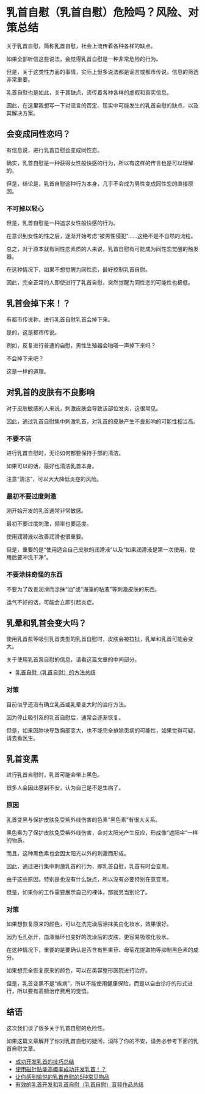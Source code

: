 # 乳首自慰（乳首自慰）危险吗？风险、对策总结 [​](#乳首自慰-乳首自慰-危险吗-风险、对策总结)

关于乳首自慰，简称乳首自慰，社会上流传着各种各样的缺点。

如果全部听信这些说法，会觉得乳首自慰是一种非常危险的行为。

但是，关于这类性方面的事情，实际上很多说法都是谣言或都市传说，信息的筛选非常重要。

乳首自慰也是如此，关于其缺点，流传着各种各样的虚假和真实信息。

因此，在这里我想写一下对谣言的否定、现实中可能发生的乳首自慰的缺点，以及其解决方案。

## 会变成同性恋吗？ [​](#会变成同性恋吗)

有信息说，进行乳首自慰会变成同性恋。

确实，乳首自慰是一种获得女性般快感的行为，所以有这样的传言也是可以理解的。

但是，结论是，乳首自慰这种行为本身，几乎不会成为男性变成同性恋的直接原因。

### 不可掉以轻心 [​](#不可掉以轻心)

但是，乳首自慰是一种追求女性般快感的行为。

在意识到女性的性之后，逐渐开始考虑“被男性侵犯”……这绝不是不自然的流程。

总之，对于原本就有同性恋素质的人来说，乳首自慰有可能成为同性恋觉醒的触发器。

在这种情况下，如果不想觉醒为同性恋，最好控制乳首自慰。

因此，完全正常的人即使进行了乳首自慰，突然觉醒为同性恋的可能性也极低。

## 乳首会掉下来！？ [​](#乳首会掉下来)

有都市传说称，进行乳首自慰乳首会掉下来。

是的，这是都市传说。

例如，反复进行普通的自慰，男性生殖器会啪嗒一声掉下来吗？

不会掉下来吧？

这是一样的道理。

## 对乳首的皮肤有不良影响 [​](#对乳首的皮肤有不良影响)

对于皮肤敏感的人来说，刺激皮肤会导致该部位发炎，这很常见。

因此，通过乳首自慰集中刺激乳首，对乳首的皮肤产生不良影响的可能性相当高。

### 不要不洁 [​](#不要不洁)

进行乳首自慰时，无论如何都要保持手部的清洁。

如果可以的话，最好也清洁乳首本身。

注意“清洁”，可以大大降低炎症的风险。

### 最初不要过度刺激 [​](#最初不要过度刺激)

刚开始开发的乳首通常非常敏感。

最初不要过度刺激，频率也要适度。

使用润滑液以改善润滑也很重要。

但是，重要的是“使用适合自己皮肤的润滑液”以及“如果润滑液是第一次使用，使用后要冲洗干净”。

### 不要涂抹奇怪的东西 [​](#不要涂抹奇怪的东西)

不要为了改善润滑而涂抹“油”或“海藻的粘液”等刺激皮肤的东西。

运气不好的话，可能会立即引起炎症。

## 乳晕和乳首会变大吗？ [​](#乳晕和乳首会变大吗)

使用乳首泵等吸引乳首类型的乳首自慰时，皮肤会被拉扯，乳晕和乳首可能会变大。

关于使用乳首泵自慰的信息，请看这篇文章的中间部分。

+   [乳首自慰（乳首自慰）的方法总结](/h-life/onanie-a/chikubi003.html)

### 对策 [​](#对策)

目前似乎还没有确立乳首或乳晕变大时的治疗方法。

因为停止吸引系的乳首自慰后，通常会逐渐恢复。

但是，如果因肿块导致胸部变大，也不能完全排除患病的可能性，如果觉得可疑，请去看医生。

## 乳首变黑 [​](#乳首变黑)

进行乳首自慰时，乳首可能会带上黑色。

很多人会因此感到不安，认为自己是不是生病了。

### 原因 [​](#原因)

乳首变黑与保护皮肤免受紫外线伤害的色素“黑色素”有很大关系。

黑色素为了保护皮肤免受紫外线伤害，会对太阳光产生反应，形成像“遮阳伞”一样的物质。

而且，这种黑色素也会因太阳光以外的刺激而形成。

因此，通过进行集中刺激乳首的行为，即乳首自慰，乳首有时会变黑。

由于这些原因，特别是也没有什么缺点，所以没有必要特别在意变黑。

但是，如果你的工作需要展示自己的裸体，那就另当别论了。

### 对策 [​](#对策-1)

如果想恢复原来的颜色，可以在洗完澡后涂抹美白化妆水，效果很好。

因为毛孔张开，血液循环也变好的洗澡后的皮肤，更容易吸收化妆水。

在这种情况下，重要的是要确认是否含有熊果苷、母菊花提取物等抑制黑色素的成分。

如果想完全恢复原来的颜色，可以在美容整形医院进行治疗。

但是，乳首变黑不是“疾病”，所以不能使用健康保险，而是以自由诊疗的形式进行，所以要有高额治疗费用的觉悟。

## 结语 [​](#结语)

这次我们谈了很多关于乳首自慰的危险性。

如果这篇文章解开了你对乳首自慰的疑问，消除了你的不安，请务必参考下面的乳首自慰文章。

+   [成功开发乳首的技巧总结](/h-life/onanie-a/chikubi000.html)
+   [使用磁针贴能高概率成功开发乳首！？](/h-life/onanie-a/chikubi010.html)
+   [让你感到愉悦的乳首自慰的5种常见物品](/h-life/onanie-a/chikubi005.html)
+   [有效的乳首开发和乳首自慰（乳首自慰）音频作品总结](/h-life/onanie-a/chikubi006.html)